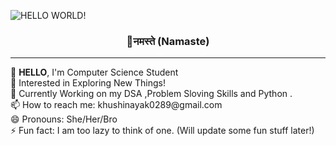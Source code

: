 ![HELLO WORLD!](https://user-images.githubusercontent.com/107036687/178722466-0f543396-d96b-4744-a87f-f5789740d03e.gif)
<p align="center">
<h3 align ="center"><b>🙏नमस्ते (Namaste)</b></h3>

</p>
<hr>
👋 <b>HELLO</b>, I'm Computer Science Student<br> 
👀 Interested in Exploring New Things! <br>
🌱 Currently Working on my DSA ,Problem Sloving Skills and Python .<br>
📫 How to reach me: khushinayak0289@gmail.com<br>
😄 Pronouns: She/Her/Bro<br>
⚡ Fun fact: I am too lazy to think of one. (Will update some fun stuff later!)

